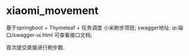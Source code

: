 # xiaomi_movement
基于springboot + Thymeleaf + 任务调度 小米刷步项目;
swagger地址: ip:端口/swagger-ui.html   可查看接口文档;

首次提交直接进行刷步数. 
